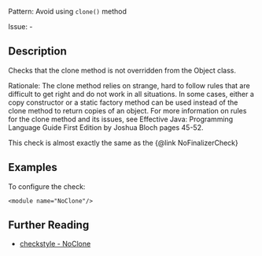 Pattern: Avoid using `clone()` method

Issue: -

## Description

Checks that the clone method is not overridden from the Object class. 

Rationale: The clone method relies on strange, hard to follow rules that are difficult to get right and do not work in all situations. In some cases, either a copy constructor or a static factory method can be used instead of the clone method to return copies of an object. For more information on rules for the clone method and its issues, see Effective Java: Programming Language Guide First Edition by Joshua Bloch pages 45-52. 

This check is almost exactly the same as the {@link NoFinalizerCheck} 

## Examples

To configure the check: 
    
    
    <module name="NoClone"/>

## Further Reading

* [checkstyle - NoClone](http://checkstyle.sourceforge.net/config_coding.html#NoClone)